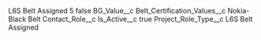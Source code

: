 <?xml version="1.0" encoding="UTF-8"?>
<CustomMetadata xmlns="http://soap.sforce.com/2006/04/metadata" xmlns:xsi="http://www.w3.org/2001/XMLSchema-instance" xmlns:xsd="http://www.w3.org/2001/XMLSchema">
    <label>L6S Belt Assigned 5</label>
    <protected>false</protected>
    <values>
        <field>BG_Value__c</field>
        <value xsi:nil="true"/>
    </values>
    <values>
        <field>Belt_Certification_Values__c</field>
        <value xsi:type="xsd:string">Nokia-Black Belt</value>
    </values>
    <values>
        <field>Contact_Role__c</field>
        <value xsi:nil="true"/>
    </values>
    <values>
        <field>Is_Active__c</field>
        <value xsi:type="xsd:boolean">true</value>
    </values>
    <values>
        <field>Project_Role_Type__c</field>
        <value xsi:type="xsd:string">L6S Belt Assigned</value>
    </values>
</CustomMetadata>
